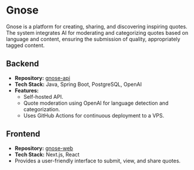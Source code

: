 # Gnose

Gnose is a platform for creating, sharing, and discovering inspiring quotes. The system integrates AI for moderating and categorizing quotes based on language and content, ensuring the submission of quality, appropriately tagged content.

## Backend
- **Repository:** [gnose-api](https://github.com/guimox/gnose-api)
- **Tech Stack:** Java, Spring Boot, PostgreSQL, OpenAI
- **Features:** 
  - Self-hosted API.
  - Quote moderation using OpenAI for language detection and categorization.
  - Uses GitHub Actions for continuous deployment to a VPS.

## Frontend
- **Repository:** [gnose-web](https://github.com/guimox/gnose-web)
- **Tech Stack:** Next.js, React
- Provides a user-friendly interface to submit, view, and share quotes.
